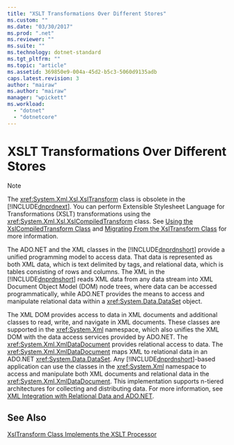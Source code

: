 ```yaml
---
title: "XSLT Transformations Over Different Stores"
ms.custom: ""
ms.date: "03/30/2017"
ms.prod: ".net"
ms.reviewer: ""
ms.suite: ""
ms.technology: dotnet-standard
ms.tgt_pltfrm: ""
ms.topic: "article"
ms.assetid: 369850e9-004a-45d2-b5c3-5060d9135adb
caps.latest.revision: 3
author: "mairaw"
ms.author: "mairaw"
manager: "wpickett"
ms.workload: 
  - "dotnet"
  - "dotnetcore"
---
```

# XSLT Transformations Over Different Stores
> [!NOTE]
>  The <xref:System.Xml.Xsl.XslTransform> class is obsolete in the [!INCLUDE[dnprdnext](../../../../includes/dnprdnext-md.md)]. You can perform Extensible Stylesheet Language for Transformations (XSLT) transformations using the <xref:System.Xml.Xsl.XslCompiledTransform> class. See [Using the XslCompiledTransform Class](../../../../docs/standard/data/xml/using-the-xslcompiledtransform-class.md) and [Migrating From the XslTransform Class](../../../../docs/standard/data/xml/migrating-from-the-xsltransform-class.md) for more information.  
  
 The ADO.NET and the XML classes in the [!INCLUDE[dnprdnshort](../../../../includes/dnprdnshort-md.md)] provide a unified programming model to access data. That data is represented as both XML data, which is text delimited by tags, and relational data, which is tables consisting of rows and columns. The XML in the [!INCLUDE[dnprdnshort](../../../../includes/dnprdnshort-md.md)] reads XML data from any data stream into XML Document Object Model (DOM) node trees, where data can be accessed programmatically, while ADO.NET provides the means to access and manipulate relational data within a <xref:System.Data.DataSet> object.  
  
 The XML DOM provides access to data in XML documents and additional classes to read, write, and navigate in XML documents. These classes are supported in the <xref:System.Xml> namespace, which also unifies the XML DOM with the data access services provided by ADO.NET. The <xref:System.Xml.XmlDataDocument> provides relational access to data. The <xref:System.Xml.XmlDataDocument> maps XML to relational data in an ADO.NET <xref:System.Data.DataSet>. Any [!INCLUDE[dnprdnshort](../../../../includes/dnprdnshort-md.md)]-based application can use the classes in the <xref:System.Xml> namespace to access and manipulate both XML documents and relational data in the <xref:System.Xml.XmlDataDocument>. This implementation supports n-tiered architectures for collecting and distributing data. For more information, see [XML Integration with Relational Data and ADO.NET](../../../../docs/standard/data/xml/xml-integration-with-relational-data-and-adonet.md).  
  
## See Also  
 [XslTransform Class Implements the XSLT Processor](../../../../docs/standard/data/xml/xsltransform-class-implements-the-xslt-processor.md)
